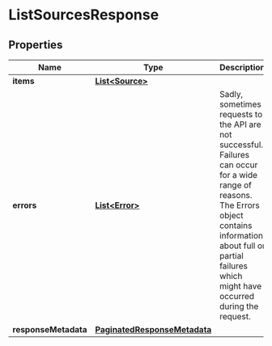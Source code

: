 

# ListSourcesResponse


## Properties

Name | Type | Description | Notes
------------ | ------------- | ------------- | -------------
**items** | [**List&lt;Source&gt;**](Source.md) |  |  [optional]
**errors** | [**List&lt;Error&gt;**](Error.md) | Sadly, sometimes requests to the API are not successful. Failures can occur for a wide range of reasons. The Errors object contains information about full or partial failures which might have occurred during the request. |  [optional]
**responseMetadata** | [**PaginatedResponseMetadata**](PaginatedResponseMetadata.md) |  |  [optional]



